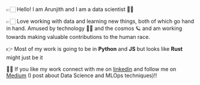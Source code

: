 👉🏻 Hello! I am Arunjith and I am a data scientist 🙌🏻

👉🏻 Love working with data and learning new things, both of which go hand in hand. Amused by technology 👨‍🔬 and the cosmos 🪐 and am working towards making valuable contributions to the human race.

👉 Most of my work is going to be in **Python** and **JS** but looks like **Rust** might just be it

🫵🏻 If you like my work connect with me on [linkedin](https://www.linkedin.com/in/aarunjith/) and follow me on [Medium](https://medium.com/@arunjitha) (I post about Data Science and MLOps techniques)!!

<!---
aarunjith/aarunjith is a ✨ special ✨ repository because its `README.md` (this file) appears on your GitHub profile.
You can click the Preview link to take a look at your changes.
--->
